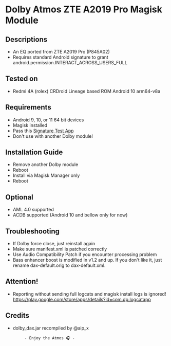 # Dolby Atmos ZTE A2019 Pro Magisk Module

## Descriptions
- An EQ ported from ZTE A2019 Pro (P845A02)
- Requires standard Android signature to grant android.permission.INTERACT_ACROSS_USERS_FULL

## Tested on
- Redmi 4A (rolex) CRDroid Lineage based ROM Android 10 arm64-v8a

## Requirements
- Android 9, 10, or 11 64 bit devices
- Magisk installed
- Pass this [Signature Test App](https://t.me/audioryukimods/24)
- Don't use with another Dolby module!

## Installation Guide
- Remove another Dolby module
- Reboot
- Install via Magisk Manager only
- Reboot

## Optional
- AML 4.0 supported
- ACDB supported (Android 10 and bellow only for now)

## Troubleshooting
- If Dolby force close, just reinstall again
- Make sure manifest.xml is patched correctly
- Use Audio Compatibility Patch if you encounter processing problem
- Bass enhancer boost is modified in v1.2 and up. If you don't like it, just rename dax-default.orig to dax-default.xml.

## Attention!
- Reporting without sending full logcats and magisk install logs is ignored! https://play.google.com/store/apps/details?id=com.dp.logcatapp

## Credits
- dolby_dax.jar recompiled by @aip_x




           - Enjoy the Atmos 🎧 -
